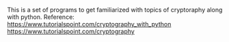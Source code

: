 This is a set of programs to get familiarized with topics of cryptoraphy along with python.
Reference:
  https://www.tutorialspoint.com/cryptography_with_python
  https://www.tutorialspoint.com/cryptography

